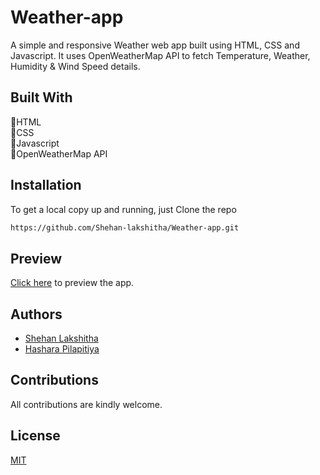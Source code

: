 # Weather-app
A simple and responsive Weather web app built using HTML, CSS and Javascript. It uses OpenWeatherMap API to fetch Temperature, Weather, Humidity & Wind Speed details.<br>

## Built With
💠HTML <br>
💠CSS <br>
💠Javascript <br>
💠OpenWeatherMap API <br>

## Installation
To get a local copy up and running, just Clone the repo <br>
```bash
https://github.com/Shehan-lakshitha/Weather-app.git
```

## Preview
<a href=https://shehan-lakshitha.github.io/Weather-app/>Click here</a> to preview the app.

## Authors

- [Shehan Lakshitha](https://github.com/Shehan-lakshitha)
- [Hashara Pilapitiya](https://github.com/Hashara-Pilapitiya)

## Contributions
All contributions are kindly welcome.

## License

[MIT](https://choosealicense.com/licenses/mit/)


